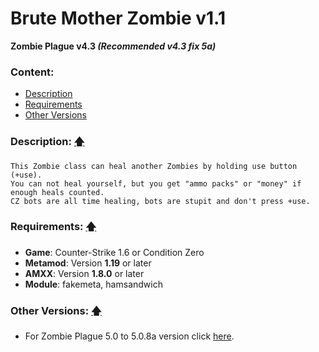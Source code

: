 # Brute Mother Zombie v1.1
**Zombie Plague v4.3 _(Recommended v4.3 fix 5a)_**

### Content:
+ [Description](#description-)
+ [Requirements](#requirements-)
+ [Other Versions](#other-versions-)

### Description: [🡅](#brute-mother-zombie-v11)
```
This Zombie class can heal another Zombies by holding use button (+use).
You can not heal yourself, but you get "ammo packs" or "money" if enough heals counted.
CZ bots are all time healing, bots are stupit and don't press +use.
```

### Requirements: [🡅](#brute-mother-zombie-v11)
+ **Game**: Counter-Strike 1.6 or Condition Zero
+ **Metamod**: Version **1.19** or later
+ **AMXX**: Version **1.8.0** or later
+ **Module**: fakemeta, hamsandwich

### Other Versions: [🡅](#brute-mother-zombie-v11)
+ For Zombie Plague 5.0 to 5.0.8a version click [here](../%5BZP50%5D%20Class%20-%20Brute%20Mother%20Zombie).
